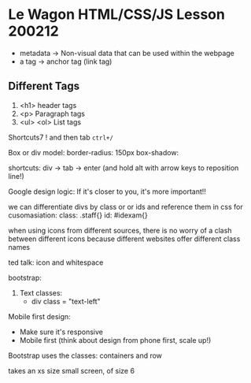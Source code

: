 # Le Wagon HTML/CSS/JS Lesson 200212
* metadata -> Non-visual data that can be used within the webpage
* a tag -> anchor tag (link tag)

## Different Tags

1. \<h1> header tags
2. \<p> Paragraph tags
3. \<ul> \<ol> List tags

Shortcuts7
! and then tab
`ctrl+/`


Box or div model:
border-radius: 150px
box-shadow: 

shortcuts:
div -> tab -> enter (and hold alt with arrow keys to reposition line!)


Google design logic: If it's closer to you, it's more important!!

we can differentiate divs by class or or ids and reference them in css for cusomasiation:
class: .staff{}
id: #idexam{}

when using icons from different sources, there is no worry of a clash between different icons because different websites offer different class names

ted talk: icon and whitespace

bootstrap:

1. Text classes:
    * div class = "text-left"


Mobile first design:

* Make sure it's responsive
* Mobile first (think about design from phone first, scale up!)

Bootstrap uses the classes: containers and row


<div class="col-xs-6">
<div class="col-xs-6">

takes an xs size small screen, of size 6
